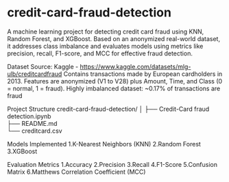 # credit-card-fraud-detection
A machine learning project for detecting credit card fraud using KNN, Random Forest, and XGBoost. Based on an anonymized real-world dataset, it addresses class imbalance and evaluates models using metrics like precision, recall, F1-score, and MCC for effective fraud detection.

Dataset
Source: Kaggle - https://www.kaggle.com/datasets/mlg-ulb/creditcardfraud
Contains transactions made by European cardholders in 2013.
Features are anonymized (V1 to V28) plus Amount, Time, and Class (0 = normal, 1 = fraud).
Highly imbalanced dataset: ~0.17% of transactions are fraud

Project Structure
credit-card-fraud-detection/
│
├── Credit-Card fraud detection.ipynb               
├── README.md                     
└── creditcard.csv       

Models Implemented
1.K-Nearest Neighbors (KNN)
2.Random Forest
3.XGBoost

Evaluation Metrics
1.Accuracy
2.Precision
3.Recall
4.F1-Score
5.Confusion Matrix
6.Matthews Correlation Coefficient (MCC)
